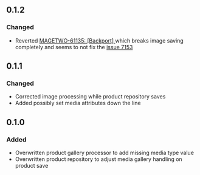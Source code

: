 ## 0.1.2

### Changed

- Reverted [MAGETWO-61135: [Backport] ](https://github.com/magento/magento2/commit/82a2a6fb75896235b9be30816abb4b87cd82a740) which breaks image saving completely and seems to not fix the [issue 7153](https://github.com/magento/magento2/issues/7153)

## 0.1.1

### Changed

- Corrected image processing while product repository saves
- Added possibly set media attributes down the line

## 0.1.0

### Added
- Overwritten product gallery processor to add missing media type value
- Overwritten product repository to adjust media gallery handling on product save